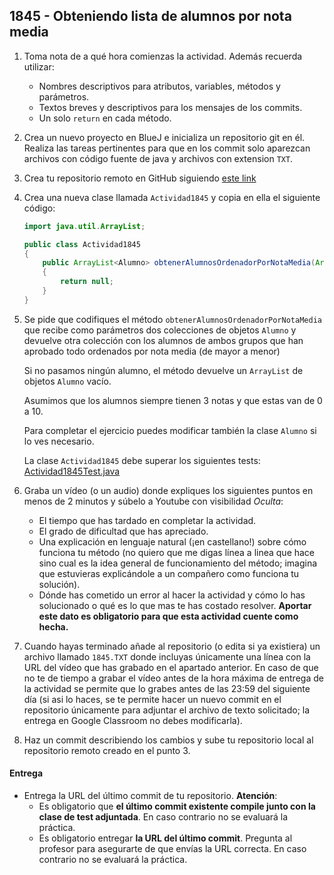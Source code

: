## 1845 - Obteniendo lista de alumnos por nota media

1. Toma nota de a qué hora comienzas la actividad. Además recuerda utilizar:
   * Nombres descriptivos para atributos, variables, métodos y parámetros.
   * Textos breves y descriptivos para los mensajes de los commits.
   * Un solo `return` en cada método.

2. Crea un nuevo proyecto en BlueJ e inicializa un repositorio git en él. Realiza las tareas pertinentes para que en los commit solo aparezcan archivos con código fuente de java y archivos con extension `TXT`.

3. Crea tu repositorio remoto en GitHub siguiendo [este link](https://classroom.github.com/a/cXCTh5RW)

5. Crea una nueva clase llamada `Actividad1845` y copia en ella el siguiente código: 

      ```java
      import java.util.ArrayList;

      public class Actividad1845
      {
          public ArrayList<Alumno> obtenerAlumnosOrdenadorPorNotaMedia(ArrayList<Alumno> alumnosGrupo1, ArrayList<Alumno> alumnosGrupo2) 
          {     
              return null;
          }
      }
      ```
      
4. Se pide que codifiques el método `obtenerAlumnosOrdenadorPorNotaMedia` que recibe como parámetros dos colecciones de objetos `Alumno` y devuelve otra colección con los alumnos de ambos grupos que han aprobado todo ordenados por nota media (de mayor a menor) 

    Si no pasamos ningún alumno, el método devuelve un `ArrayList` de objetos `Alumno` vacío.

    Asumimos que los alumnos siempre tienen 3 notas y que estas van de 0 a 10.

    Para completar el ejercicio puedes modificar también la clase `Alumno` si lo ves necesario.

    La clase `Actividad1845` debe superar los siguientes tests: [Actividad1845Test.java](https://gist.github.com/miguelbayon/cc7834765a067ec6d5eae4a596025c89)

5. Graba un vídeo (o un audio) donde expliques los siguientes puntos en menos de 2 minutos y súbelo a Youtube con visibilidad *Oculta*:
    - El tiempo que has tardado en completar la actividad.
    - El grado de dificultad que has apreciado.
    - Una explicación en lenguaje natural (¡en castellano!) sobre cómo funciona tu método (no quiero que me digas línea a linea que hace sino cual es la idea general de funcionamiento del método; imagina que estuvieras explicándole a un compañero como funciona tu solución).
    - Dónde has cometido un error al hacer la actividad y cómo lo has solucionado o qué es lo que mas te has costado resolver. **Aportar este dato es obligatorio para que esta actividad cuente como hecha.**

5. Cuando hayas terminado añade al repositorio (o edita si ya existiera) un archivo llamado `1845.TXT` donde incluyas únicamente una línea con la URL del vídeo que has grabado en el apartado anterior. En caso de que no te de tiempo a grabar el vídeo antes de la hora máxima de entrega de la actividad se permite que lo grabes antes de las 23:59 del siguiente día (si asi lo haces, se te permite hacer un nuevo commit en el repositorio únicamente para adjuntar el archivo de texto solicitado; la entrega en Google Classroom no debes modificarla).

6. Haz un commit describiendo los cambios y sube tu repositorio local al repositorio remoto creado en el punto 3.

#### Entrega

* Entrega la URL del último commit de tu repositorio. __Atención__: 
  * Es obligatorio que __el último commit existente compile junto con la clase de test adjuntada__. En caso contrario no se evaluará la práctica.
  * Es obligatorio entregar __la URL del último commit__. Pregunta al profesor para asegurarte de que envías la URL correcta. En caso contrario no se evaluará la práctica.
